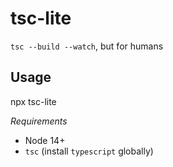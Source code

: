# tsc-lite

`tsc --build --watch`, but for humans

## Usage

npx tsc-lite

_Requirements_
* Node 14+
* `tsc` (install `typescript` globally)


